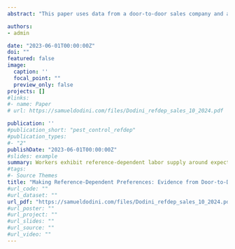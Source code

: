```yaml
---
abstract: "This paper uses data from a door-to-door sales company and an online experiment to examine the relationship between reference-dependent daily labor supply and long-run goal achievement. In the sales data, I show that daily labor supply kinks downward at a worker’s expectations and that these expectations directly correspond to bonuses paid at the end of the sales season. The bonuses induce workers to adopt long-run targets and subsequently distribute these into internalized daily goals around which they exhibit loss aversion. These dynamics explain why non-linear payment schemes increase performance: workers change their short-run behavior in response to long-run performance targets. The online experiment confirms a causal interpretation of this relationship between bonuses and short-run behavior and supports the idea that short-run reference dependence can be "made" or induced by firms by adopting non-linear compensation schemes. These dynamics increase worker output and firm profitability and can explain why non-linear compensation is so popular in the labor market."

authors:
- admin

date: "2023-06-01T00:00:00Z"
doi: ""
featured: false
image:
  caption: ''
  focal_point: ""
  preview_only: false
projects: []
#links:
#- name: Paper
# url: https://samueldodini.com/files/Dodini_refdep_sales_10_2024.pdf

publication: ''
#publication_short: "pest_control_refdep"
#publication_types:
#- "2"
publishDate: "2023-06-01T00:00:00Z"
#slides: example
summary: Workers exhibit reference-dependent labor supply around expectations. Their expectations are set by the firm via a bonus scheme.
#tags:
#- Source Themes
title: "Making Reference-Dependent Preferences: Evidence from Door-to-Door Sales"
#url_code: ""
#url_dataset: ""
url_pdf: "https://samueldodini.com/files/Dodini_refdep_sales_10_2024.pdf"
#url_poster: ""
#url_project: ""
#url_slides: ""
#url_source: ""
#url_video: ""
---
```

